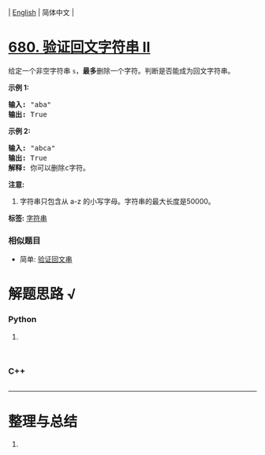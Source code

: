 | [English](README_EN.md) | 简体中文 |

# [680. 验证回文字符串 Ⅱ](https://leetcode-cn.com/problems/valid-palindrome-ii)
<p>给定一个非空字符串&nbsp;<code>s</code>，<strong>最多</strong>删除一个字符。判断是否能成为回文字符串。</p>

<p><strong>示例 1:</strong></p>

<pre>
<strong>输入:</strong> &quot;aba&quot;
<strong>输出:</strong> True
</pre>

<p><strong>示例 2:</strong></p>

<pre>
<strong>输入:</strong> &quot;abca&quot;
<strong>输出:</strong> True
<strong>解释:</strong> 你可以删除c字符。
</pre>

<p><strong>注意:</strong></p>

<ol>
	<li>字符串只包含从 a-z 的小写字母。字符串的最大长度是50000。</li>
</ol>

**标签:**  [字符串](https://leetcode-cn.com/tag/string) 
 ### 相似题目
- 简单:	[验证回文串](https://leetcode-cn.com/problems/valid-palindrome) 

# 解题思路 √

### Python

1. 

```python

```


```python

```

### C++

```cpp

```

---



# 整理与总结

1. 